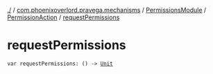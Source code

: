[./](../../../index.md) / [com.phoenixoverlord.pravega.mechanisms](../../index.md) / [PermissionsModule](../index.md) / [PermissionAction](index.md) / [requestPermissions](./request-permissions.md)

# requestPermissions

`var requestPermissions: () -> `[`Unit`](https://kotlinlang.org/api/latest/jvm/stdlib/kotlin/-unit/index.html)